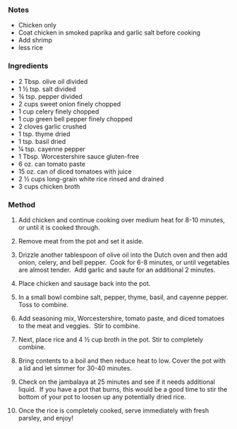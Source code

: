 ### Notes
-   Chicken only
-   Coat chicken in smoked paprika and garlic salt before cooking
-   Add shrimp
-   less rice

### Ingredients
-   2 Tbsp. olive oil divided
-   1 ½ tsp. salt divided
-   ¾ tsp. pepper divided
-   2 cups sweet onion finely chopped
-   1 cup celery finely chopped
-   1 cup green bell pepper finely chopped
-   2 cloves garlic crushed
-   1 tsp. thyme dried
-   1 tsp. basil dried
-   ¼ tsp. cayenne pepper
-   1 Tbsp. Worcestershire sauce gluten-free
-   6 oz. can tomato paste
-   15 oz. can of diced tomatoes with juice
-   2 ½ cups long-grain white rice rinsed and drained
-   3 cups chicken broth

### Method

1.  Add chicken and continue cooking over medium heat for 8-10 minutes, or until it is cooked through.

2.  Remove meat from the pot and set it aside.

3.  Drizzle another tablespoon of olive oil into the Dutch oven and then add onion, celery, and bell pepper.  Cook for 6-8 minutes, or until vegetables are almost tender.  Add garlic and saute for an additional 2 minutes.

4.  Place chicken and sausage back into the pot.

5.  In a small bowl combine salt, pepper, thyme, basil, and cayenne pepper.  Toss to combine.

6.  Add seasoning mix, Worcestershire, tomato paste, and diced tomatoes to the meat and veggies.  Stir to combine.

7.  Next, place rice and 4 ½ cup broth in the pot. Stir to completely combine.

8.  Bring contents to a boil and then reduce heat to low. Cover the pot with a lid and let simmer for 30-40 minutes.

9.  Check on the jambalaya at 25 minutes and see if it needs additional liquid.  If you have a pot that burns, this would be a good time to stir the bottom of your pot to loosen up any potentially dried rice.

10.  Once the rice is completely cooked, serve immediately with fresh parsley, and enjoy!